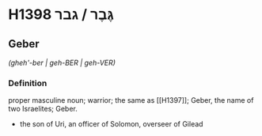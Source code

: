 # H1398 גֶּבֶר / גבר

## Geber

_(gheh'-ber | ɡeh-BER | ɡeh-VER)_

### Definition

proper masculine noun; warrior; the same as [[H1397]]; Geber, the name of two Israelites; Geber.

- the son of Uri, an officer of Solomon, overseer of Gilead
